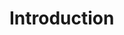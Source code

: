 # Introduction

<!-- State the essay's main argument, thesis, or purpose. Provide background and context. Use the required citation style. -->
